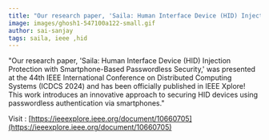 ```yaml
---
title: "Our research paper, 'Saila: Human Interface Device (HID) Injection Protection with Smartphone-Based Passwordless Security,' was presented at the 44th IEEE International Conference on Distributed Computing Systems (ICDCS 2024) and has been officially published in IEEE Xplore! This work introduces an innovative approach to securing HID devices using passwordless authentication via smartphones."
image: images/ghosh1-547100a122-small.gif
author: sai-sanjay
tags: saila, ieee ,hid
---
```


"Our research paper, 'Saila: Human Interface Device (HID) Injection Protection with Smartphone-Based Passwordless Security,' was presented at the 44th IEEE International Conference on Distributed Computing Systems (ICDCS 2024) and has been officially published in IEEE Xplore! This work introduces an innovative approach to securing HID devices using passwordless authentication via smartphones."


Visit : [https://ieeexplore.ieee.org/document/10660705](https://ieeexplore.ieee.org/document/10660705)